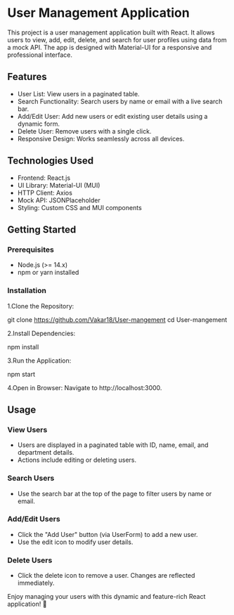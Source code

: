 # User Management Application

This project is a user management application built with React. It allows users to view, add, edit, delete, and search for user profiles using data from a mock API. The app is designed with Material-UI for a responsive and professional interface.

## Features

- User List: View users in a paginated table.
- Search Functionality: Search users by name or email with a live search bar.
- Add/Edit User: Add new users or edit existing user details using a dynamic form.
- Delete User: Remove users with a single click.
- Responsive Design: Works seamlessly across all devices.

## Technologies Used

- Frontend: React.js
- UI Library: Material-UI (MUI)
- HTTP Client: Axios
- Mock API: JSONPlaceholder
- Styling: Custom CSS and MUI components

## Getting Started

### Prerequisites

- Node.js (>= 14.x)
- npm or yarn installed

### Installation

1.Clone the Repository:

git clone https://github.com/Vakar18/User-mangement
cd User-mangement

2.Install Dependencies:

npm install

3.Run the Application:

npm start

4.Open in Browser: Navigate to http://localhost:3000.

## Usage

### View Users

- Users are displayed in a paginated table with ID, name, email, and department details.
- Actions include editing or deleting users.

### Search Users

- Use the search bar at the top of the page to filter users by name or email.

### Add/Edit Users

- Click the "Add User" button (via UserForm) to add a new user.
- Use the edit icon to modify user details.

### Delete Users

- Click the delete icon to remove a user. Changes are reflected immediately.

Enjoy managing your users with this dynamic and feature-rich React application! 🚀
